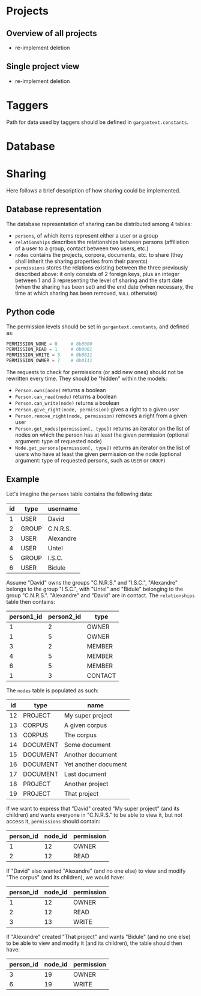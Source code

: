 # Projects

## Overview of all projects

- re-implement deletion

## Single project view

- re-implement deletion


# Taggers

Path for data used by taggers should be defined in `gargantext.constants`.


# Database

# Sharing

Here follows a brief description of how sharing could be implemented.

## Database representation

The database representation of sharing can be distributed among 4 tables:
 - `persons`, of which items represent either a user or a group
 - `relationships` describes the relationships between persons (affiliation
     of a user to a group, contact between two users, etc.)
 - `nodes` contains the projects, corpora, documents, etc. to share (they shall
     inherit the sharing properties from their parents)
 - `permissions` stores the relations existing between the three previously
     described above: it only consists of 2 foreign keys, plus an integer
     between 1 and 3 representing the level of sharing and the start date
     (when the sharing has been set) and the end date (when necessary, the time
     at which sharing has been removed, `NULL` otherwise)

## Python code

The permission levels should be set in `gargantext.constants`, and defined as:
```python
PERMISSION_NONE = 0     # 0b0000
PERMISSION_READ = 1     # 0b0001
PERMISSION_WRITE = 3    # 0b0011
PERMISSION_OWNER = 7    # 0b0111
```

The requests to check for permissions (or add new ones) should not be rewritten
every time. They should be "hidden" within the models:
 - `Person.owns(node)` returns a boolean
 - `Person.can_read(node)` returns a boolean
 - `Person.can_write(node)` returns a boolean
 - `Person.give_right(node, permission)` gives a right to a given user
 - `Person.remove_right(node, permission)` removes a right from a given user
 - `Person.get_nodes(permission[, type])` returns an iterator on the list of
    nodes on which the person has at least the given permission (optional
    argument: type of requested node)
- `Node.get_persons(permission[, type])` returns an iterator on the list of
   users who have at least the given permission on the node (optional argument:
   type of requested persons, such as `USER` or `GROUP`)

## Example

Let's imagine the `persons` table contains the following data:

| id | type  | username  |
|----|-------|-----------|
| 1  | USER  | David     |
| 2  | GROUP | C.N.R.S.  |
| 3  | USER  | Alexandre |
| 4  | USER  | Untel     |
| 5  | GROUP | I.S.C.    |
| 6  | USER  | Bidule    |

Assume "David" owns the groups "C.N.R.S." and "I.S.C.", "Alexandre" belongs to
the group "I.S.C.", with "Untel" and "Bidule" belonging to the group "C.N.R.S.".
"Alexandre" and "David" are in contact.
The `relationships` table then contains:

| person1_id | person2_id | type    |
|------------|------------|---------|
| 1          | 2          | OWNER   |
| 1          | 5          | OWNER   |
| 3          | 2          | MEMBER  |
| 4          | 5          | MEMBER  |
| 6          | 5          | MEMBER  |
| 1          | 3          | CONTACT |

The `nodes` table is populated as such:

| id | type     | name                 |
|----|----------|----------------------|
| 12 | PROJECT  | My super project     |
| 13 | CORPUS   | A given corpus       |
| 13 | CORPUS   | The corpus           |
| 14 | DOCUMENT | Some document        |
| 15 | DOCUMENT | Another document     |
| 16 | DOCUMENT | Yet another document |
| 17 | DOCUMENT | Last document        |
| 18 | PROJECT  | Another project      |
| 19 | PROJECT  | That project         |

If we want to express that "David" created "My super project" (and its children)
and wants everyone in "C.N.R.S." to be able to view it, but not access it,
`permissions` should contain:

| person_id | node_id | permission |
|-----------|---------|------------|
| 1         | 12      | OWNER      |
| 2         | 12      | READ       |

If "David" also wanted "Alexandre" (and no one else) to view and modify "The
corpus" (and its children), we would have:

| person_id | node_id | permission |
|-----------|---------|------------|
| 1         | 12      | OWNER      |
| 2         | 12      | READ       |
| 3         | 13      | WRITE      |

If "Alexandre" created "That project" and wants "Bidule" (and no one else) to be
able to view and modify it (and its children), the table should then have:

| person_id | node_id | permission |
|-----------|---------|------------|
| 3         | 19      | OWNER      |
| 6         | 19      | WRITE      |
